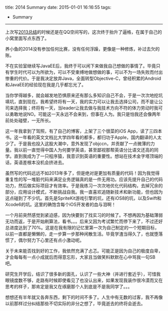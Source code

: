 title: 2014 Summary
date: 2015-01-01 16:16:55
tags:
- Summary

---
上次写[2013总结](http://user.qzone.qq.com/572657020/blog/1389187969)的时候还是在QQ空间写的，这次终于抬升了逼格，在属于自己的小窝里面写点东西了。  

养小鱼的2014没有参加任何比赛，没有任何浮躁，更像是一种修炼，补过去欠的账。  

不在实验室继续写JavaEE后，我终于可以闲下来做我自己想做的事情了。毕竟只有学生时代可以为所欲为，可以不受束缚地做想做的事，可以不为一场失败而付出惨重的代价。于是我决定放弃Java，全面转型Objective-C，曾经积累的Android和JavaEE的经验现在我是几乎都忘光了。  

当你学得越多，就会越发地恐惧原来还有那么多知识自己不会，于是一次次地挖坑填坑，直到现在。我希望终将有一天，我的实力可以让我去选择公司，而不是让公司来选择我；终将有一天，当leader让我去做与我技术方向不符的体力劳动时我可以勇敢地说NO。可能这一天永远不会来到，但事在人为。我只是怕我还会像两年前处处碰壁，一无所长。  

这一年我拿到了驾照，有了自己的博客，上架了三个很菜的iOS App，读了三四本书。这一年看的英文文档比大学四年看的都多，都归功于Apple，国内翻译的人太少了。于是我也投入这股大潮中，意外发现了objccn，并贡献了一点微薄的力量。我以前一直觉得中国人为何要学英语，甚至鄙视那帮英语分比语文还高的同学。直到我成为了一只程序猿，我意识到英语的重要性。想站在技术金字塔顶端的话，英语差根本没机会挤进去。 

虽然写的代码远远不如2013年多了，但是绝对是更加有质量的代码！因为我觉得重复性的写一堆脏代码来满足业务逻辑真的是一件无用功。应该先提升自己的代码功力，然后做实际项目才有效率。于是我练习一次次地优化代码结构，去掉冗余的部分，应用设计模式，不断挑战自我。我一直喜欢追随新技术和新功能，但也因为这点碰到了不少坑。首先是SpriteKit游戏引擎的坑，还有iOS8的坑，以及Swift和Xcode6的坑。这里的确饱含每个iOS开发者的血与泪啊！ 

一个月前突然感觉到紧迫感，因为快要到了找实习的时候了。不想再因为基础薄弱无功而返，于是开始刷算法，看书。。。后来又因为考试繁忙而停下来了，不过还好总进度达到了70%。这是在我有限的记忆里第一次为自己制定的一个短期目标，以前一直都是懒懒的，走一步算一步那种闲散生活。毕竟学渣当得久了，也就堕落惯了，偶尔努力下心里还有点小激动呢。  

关于未来能否找到好的工作，我依然充满了忐忑。可能正是因为自己的极度自卑，才会每每有一点小成就后而得意忘形，大家且当做笑料默默在心中骂我一句SB吧。  

研究生开学后，结识了很多新的面孔，认识了一些大神（并进行套近乎），可惜我眼镜度数不够，走路有时候即使看见了也没认出来，如果发现我装作很冷漠而又在思考的样子，那肯定是我又在琢磨那个人到底是不是我同学了。。。

想想还有半年就又各奔东西，剩下的时间不多了。人生中有无数的过客，我不再像以前那样过分纠结那些不切实际的非分之想了，毕竟逝去的终将会逝去。


